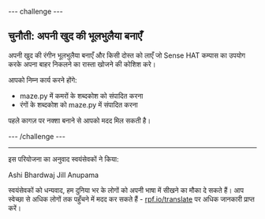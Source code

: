 --- challenge ---

## चुनौती: अपनी खुद की भूलभुलैया बनाएँ

अपनी खुद की रंगीन भूलभुलैया बनाएँ और किसी दोस्त को लाएँ जो Sense HAT कम्पास का उपयोग करके अपना बाहर निकलने का रास्ता खोजने की कोशिश करे।

आपको निम्न कार्य करने होंगे:

+ maze.py में कमरों के शब्दकोश को संपादित करना
+ रंगों के शब्दकोश को maze.py में संपादित करना

पहले कागज़ पर नक्शा बनाने से आपको मदद मिल सकती है।

--- /challenge ---


***
इस परियोजना का अनुवाद स्वयंसेवकों ने किया:

Ashi Bhardwaj
Jill
Anupama

स्वयंसेवकों को धन्यवाद, हम दुनिया भर के लोगों को अपनी भाषा में सीखने का मौका दे सकते हैं। आप स्वेच्छा से अधिक लोगों तक पहुँचने में मदद कर सकते हैं - [rpf.io/translate](https://rpf.io/translate) पर अधिक जानकारी प्राप्त करें।